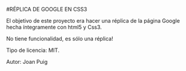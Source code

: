 #RÉPLICA DE GOOGLE EN CSS3

El objetivo de este proyecto era hacer una réplica de la página Google hecha íntegramente con html5 y Css3.

No tiene funcionalidad, es sólo una réplica!

Tipo de licencia: MIT.

Autor: Joan Puig


